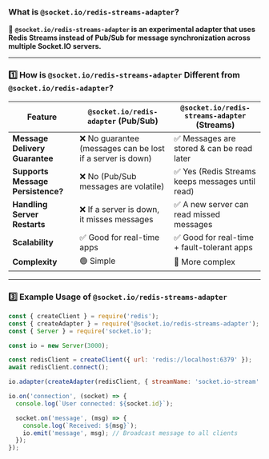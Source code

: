 ### **What is `@socket.io/redis-streams-adapter`?**  
🚀 **`@socket.io/redis-streams-adapter` is an experimental adapter that uses Redis Streams instead of Pub/Sub for message synchronization across multiple Socket.IO servers.**  

---

### **1️⃣ How is `@socket.io/redis-streams-adapter` Different from `@socket.io/redis-adapter`?**  

| Feature                          | `@socket.io/redis-adapter` (Pub/Sub) | `@socket.io/redis-streams-adapter` (Streams) |
|----------------------------------|-------------------------------------|-------------------------------------|
| **Message Delivery Guarantee**   | ❌ No guarantee (messages can be lost if a server is down) | ✅ Messages are stored & can be read later |
| **Supports Message Persistence?** | ❌ No (Pub/Sub messages are volatile) | ✅ Yes (Redis Streams keeps messages until read) |
| **Handling Server Restarts**      | ❌ If a server is down, it misses messages | ✅ A new server can read missed messages |
| **Scalability**                   | ✅ Good for real-time apps | ✅ Good for real-time + fault-tolerant apps |
| **Complexity**                    | 🟢 Simple | 🔴 More complex |


---

### **3️⃣ Example Usage of `@socket.io/redis-streams-adapter`**
```javascript
const { createClient } = require('redis');
const { createAdapter } = require('@socket.io/redis-streams-adapter');
const { Server } = require('socket.io');

const io = new Server(3000);

const redisClient = createClient({ url: 'redis://localhost:6379' });
await redisClient.connect();

io.adapter(createAdapter(redisClient, { streamName: 'socket.io-stream' }));

io.on('connection', (socket) => {
  console.log(`User connected: ${socket.id}`);

  socket.on('message', (msg) => {
    console.log(`Received: ${msg}`);
    io.emit('message', msg); // Broadcast message to all clients
  });
});
```
